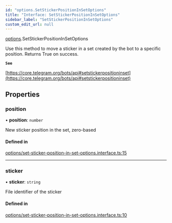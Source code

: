 ```yaml
---
id: "options.SetStickerPositionInSetOptions"
title: "Interface: SetStickerPositionInSetOptions"
sidebar_label: "SetStickerPositionInSetOptions"
custom_edit_url: null
---
```


[options](../modules/options.md).SetStickerPositionInSetOptions

Use this method to move a sticker in a set created by the bot to a specific
position. Returns True on success.

**`See`**

[https://core.telegram.org/bots/api#setstickerpositioninset](https://core.telegram.org/bots/api#setstickerpositioninset)

## Properties

### position

• **position**: `number`

New sticker position in the set, zero-based

#### Defined in

[options/set-sticker-position-in-set-options.interface.ts:15](https://github.com/DeityLamb/telegramjs/blob/32b4cca/packages/common/lib/interfaces/options/set-sticker-position-in-set-options.interface.ts#L15)

___

### sticker

• **sticker**: `string`

File identifier of the sticker

#### Defined in

[options/set-sticker-position-in-set-options.interface.ts:10](https://github.com/DeityLamb/telegramjs/blob/32b4cca/packages/common/lib/interfaces/options/set-sticker-position-in-set-options.interface.ts#L10)
